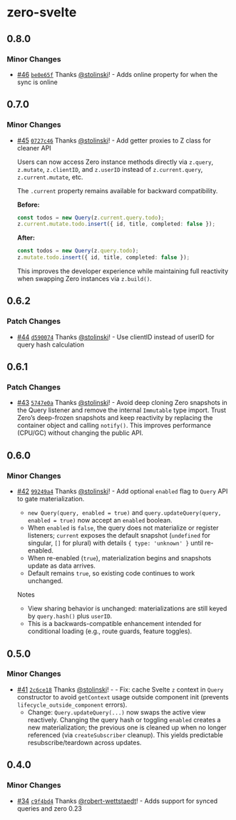 # zero-svelte

## 0.8.0

### Minor Changes

- [#46](https://github.com/stolinski/zero-svelte/pull/46) [`be0e65f`](https://github.com/stolinski/zero-svelte/commit/be0e65f5e303ffd79586430dac8565ec194c639b) Thanks [@stolinski](https://github.com/stolinski)! - Adds online property for when the sync is online

## 0.7.0

### Minor Changes

- [#45](https://github.com/stolinski/zero-svelte/pull/45) [`0727c46`](https://github.com/stolinski/zero-svelte/commit/0727c46e7ce3363e29ee190cc5fcff7b04ad6bf3) Thanks [@stolinski](https://github.com/stolinski)! - Add getter proxies to Z class for cleaner API

  Users can now access Zero instance methods directly via `z.query`, `z.mutate`, `z.clientID`, and `z.userID` instead of `z.current.query`, `z.current.mutate`, etc.

  The `.current` property remains available for backward compatibility.

  **Before:**

  ```typescript
  const todos = new Query(z.current.query.todo);
  z.current.mutate.todo.insert({ id, title, completed: false });
  ```

  **After:**

  ```typescript
  const todos = new Query(z.query.todo);
  z.mutate.todo.insert({ id, title, completed: false });
  ```

  This improves the developer experience while maintaining full reactivity when swapping Zero instances via `z.build()`.

## 0.6.2

### Patch Changes

- [#44](https://github.com/stolinski/zero-svelte/pull/44) [`d590074`](https://github.com/stolinski/zero-svelte/commit/d59007479d137aff1e2abf98b03462ae7bcf363d) Thanks [@stolinski](https://github.com/stolinski)! - Use clientID instead of userID for query hash calculation

## 0.6.1

### Patch Changes

- [#43](https://github.com/stolinski/zero-svelte/pull/43) [`5747e0a`](https://github.com/stolinski/zero-svelte/commit/5747e0ad59de4a4b462892b54544d3874d986297) Thanks [@stolinski](https://github.com/stolinski)! - Avoid deep cloning Zero snapshots in the Query listener and remove the internal `Immutable` type import. Trust Zero’s deep-frozen snapshots and keep reactivity by replacing the container object and calling `notify()`. This improves performance (CPU/GC) without changing the public API.

## 0.6.0

### Minor Changes

- [#42](https://github.com/stolinski/zero-svelte/pull/42) [`99249a4`](https://github.com/stolinski/zero-svelte/commit/99249a4288db616e2c108015346aa38c18760e60) Thanks [@stolinski](https://github.com/stolinski)! - Add optional `enabled` flag to `Query` API to gate materialization.
  - `new Query(query, enabled = true)` and `query.updateQuery(query, enabled = true)` now accept an `enabled` boolean.
  - When `enabled` is `false`, the query does not materialize or register listeners; `current` exposes the default snapshot (`undefined` for singular, `[]` for plural) with details `{ type: 'unknown' }` until re-enabled.
  - When re-enabled (`true`), materialization begins and snapshots update as data arrives.
  - Default remains `true`, so existing code continues to work unchanged.

  Notes
  - View sharing behavior is unchanged: materializations are still keyed by `query.hash()` plus `userID`.
  - This is a backwards-compatible enhancement intended for conditional loading (e.g., route guards, feature toggles).

## 0.5.0

### Minor Changes

- [#41](https://github.com/stolinski/zero-svelte/pull/41) [`2c6ce18`](https://github.com/stolinski/zero-svelte/commit/2c6ce18911492c2d1f235abb13cf4920a2b80f0c) Thanks [@stolinski](https://github.com/stolinski)! - - Fix: cache Svelte `z` context in `Query` constructor to avoid `getContext` usage outside component init (prevents `lifecycle_outside_component` errors).
  - Change: `Query.updateQuery(...)` now swaps the active view reactively. Changing the query hash or toggling `enabled` creates a new materialization; the previous one is cleaned up when no longer referenced (via `createSubscriber` cleanup). This yields predictable resubscribe/teardown across updates.

## 0.4.0

### Minor Changes

- [#34](https://github.com/stolinski/zero-svelte/pull/34) [`c9f4bd4`](https://github.com/stolinski/zero-svelte/commit/c9f4bd48bfd2f1187239bad3224136031811fc55) Thanks [@robert-wettstaedt](https://github.com/robert-wettstaedt)! - Adds support for synced queries and zero 0.23
